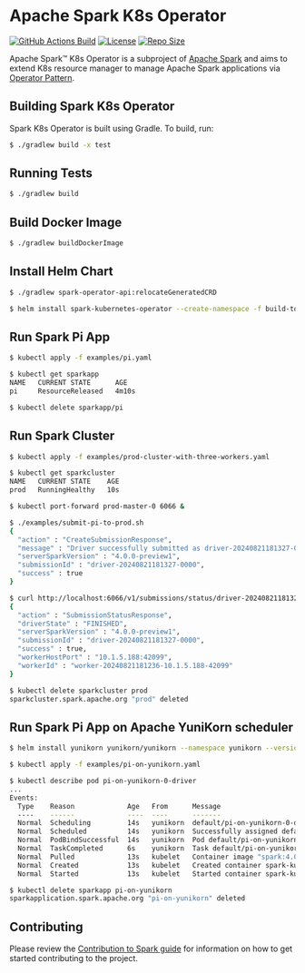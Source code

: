 # Apache Spark K8s Operator

[![GitHub Actions Build](https://github.com/apache/spark-kubernetes-operator/actions/workflows/build_and_test.yml/badge.svg)](https://github.com/apache/spark-kubernetes-operator/actions/workflows/build_and_test.yml)
[![License](https://img.shields.io/badge/License-Apache%202.0-blue.svg)](https://opensource.org/licenses/Apache-2.0)
[![Repo Size](https://img.shields.io/github/repo-size/apache/spark-kubernetes-operator)](https://img.shields.io/github/repo-size/apache/spark-kubernetes-operator)

Apache Spark™ K8s Operator is a subproject of [Apache Spark](https://spark.apache.org/) and
aims to extend K8s resource manager to manage Apache Spark applications via
[Operator Pattern](https://kubernetes.io/docs/concepts/extend-kubernetes/operator/).

## Building Spark K8s Operator

Spark K8s Operator is built using Gradle.
To build, run:

```bash
$ ./gradlew build -x test
```

## Running Tests

```bash
$ ./gradlew build
```

## Build Docker Image

```bash
$ ./gradlew buildDockerImage
```

## Install Helm Chart

```bash
$ ./gradlew spark-operator-api:relocateGeneratedCRD

$ helm install spark-kubernetes-operator --create-namespace -f build-tools/helm/spark-kubernetes-operator/values.yaml build-tools/helm/spark-kubernetes-operator/
```

## Run Spark Pi App

```bash
$ kubectl apply -f examples/pi.yaml

$ kubectl get sparkapp
NAME   CURRENT STATE      AGE
pi     ResourceReleased   4m10s

$ kubectl delete sparkapp/pi
```

## Run Spark Cluster

```bash
$ kubectl apply -f examples/prod-cluster-with-three-workers.yaml

$ kubectl get sparkcluster
NAME   CURRENT STATE    AGE
prod   RunningHealthy   10s

$ kubectl port-forward prod-master-0 6066 &

$ ./examples/submit-pi-to-prod.sh
{
  "action" : "CreateSubmissionResponse",
  "message" : "Driver successfully submitted as driver-20240821181327-0000",
  "serverSparkVersion" : "4.0.0-preview1",
  "submissionId" : "driver-20240821181327-0000",
  "success" : true
}

$ curl http://localhost:6066/v1/submissions/status/driver-20240821181327-0000/
{
  "action" : "SubmissionStatusResponse",
  "driverState" : "FINISHED",
  "serverSparkVersion" : "4.0.0-preview1",
  "submissionId" : "driver-20240821181327-0000",
  "success" : true,
  "workerHostPort" : "10.1.5.188:42099",
  "workerId" : "worker-20240821181236-10.1.5.188-42099"
}

$ kubectl delete sparkcluster prod
sparkcluster.spark.apache.org "prod" deleted
```

## Run Spark Pi App on Apache YuniKorn scheduler

```bash
$ helm install yunikorn yunikorn/yunikorn --namespace yunikorn --version 1.5.2 --create-namespace --set embedAdmissionController=false

$ kubectl apply -f examples/pi-on-yunikorn.yaml

$ kubectl describe pod pi-on-yunikorn-0-driver
...
Events:
  Type    Reason             Age   From      Message
  ----    ------             ----  ----      -------
  Normal  Scheduling         14s   yunikorn  default/pi-on-yunikorn-0-driver is queued and waiting for allocation
  Normal  Scheduled          14s   yunikorn  Successfully assigned default/pi-on-yunikorn-0-driver to node docker-desktop
  Normal  PodBindSuccessful  14s   yunikorn  Pod default/pi-on-yunikorn-0-driver is successfully bound to node docker-desktop
  Normal  TaskCompleted      6s    yunikorn  Task default/pi-on-yunikorn-0-driver is completed
  Normal  Pulled             13s   kubelet   Container image "spark:4.0.0-preview1" already present on machine
  Normal  Created            13s   kubelet   Created container spark-kubernetes-driver
  Normal  Started            13s   kubelet   Started container spark-kubernetes-driver

$ kubectl delete sparkapp pi-on-yunikorn
sparkapplication.spark.apache.org "pi-on-yunikorn" deleted
```

## Contributing

Please review the [Contribution to Spark guide](https://spark.apache.org/contributing.html)
for information on how to get started contributing to the project.
